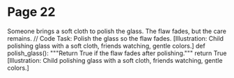 ﻿# Page 22

Someone brings a soft cloth to polish the glass.
The flaw fades, but the care remains.
// Code Task: Polish the glass so the flaw fades.
[Illustration: Child polishing glass with a soft cloth, friends watching, gentle colors.]
def polish_glass():
	"""Return True if the flaw fades after polishing."""
	return True
[Illustration: Child polishing glass with a soft cloth, friends watching, gentle colors.]

